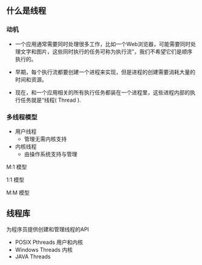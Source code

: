 ## 什么是线程

### 动机

- 一个应用通常需要同时处理很多工作，比如一个Web浏览器，可能需要同时处理文字和图片，这些同时执行的任务可称为执行流”，我们不希望它们是顺序执行的。

- 早期，每个执行流都要创建一个进程来实现，但是进程的创建需要消耗大量的时间和资源。

- 现在，和一个应用相关的所有执行任务都装在一个进程里，这些进程内部的执行任务就是“线程( Thread ).

### 多线程模型

- 用户线程
    - 管理无需内核支持
- 内核线程
    - 由操作系统支持与管理

M:1 模型

1:1 模型


M:M 模型

## 线程库

为程序员提供创建和管理线程的API

- POSIX Pthreads  用户和内核
- Windows Threads   内核
- JAVA Threads
